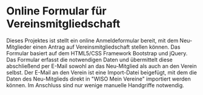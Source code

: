 # Online Formular für Vereinsmitgliedschaft

Dieses Projektes ist stellt ein online Anmeldeformular bereit, mit dem Neu-Mitglieder einen Antrag auf Vereinsmitgliedschaft stellen können. Das Formular basiert auf dem HTML5/CSS Framework Bootstrap und jQuery.
Das Formular erfasst die notwendigen Daten und übermittelt diese abschließend per E-Mail sowohl an das Neu-Mitglied als auch an den Verein selbst.
Der E-Mail an den Verein ist eine Import-Datei beigefügt, mit dem die Daten des Neu-Mitglieds direkt in "WISO Mein Vereine" importiert werden können. Im Anschluss sind nur wenige manuelle Handgriffe notwendig.